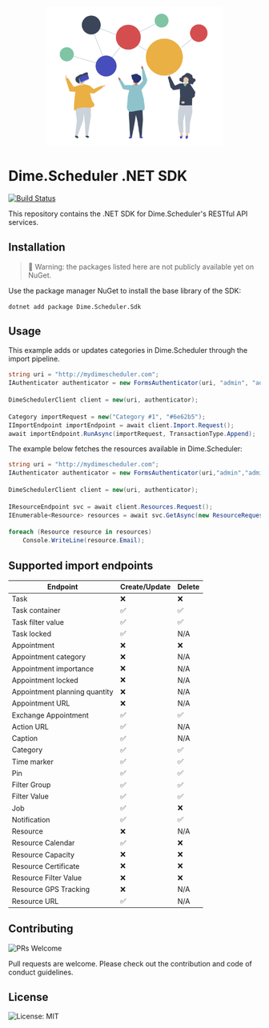 <p align="center"><img src="assets/connect.png?raw=true" width="350" alt="Logo provided by Flaticon"></p>

# Dime.Scheduler .NET SDK

[![Build Status](https://dev.azure.com/dimenicsbe/Utilities/_apis/build/status/dimenics.ds-sdk?branchName=master)](https://dev.azure.com/dimenicsbe/Utilities/_build/latest?definitionId=175&branchName=master)

This repository contains the .NET SDK for Dime.Scheduler's RESTful API services.

## Installation

> 🚧 Warning: the packages listed here are not publicly available yet on NuGet.

Use the package manager NuGet to install the base library of the SDK:

`dotnet add package Dime.Scheduler.Sdk`

## Usage

This example adds or updates categories in Dime.Scheduler through the import pipeline.

```csharp
string uri = "http://mydimescheduler.com";
IAuthenticator authenticator = new FormsAuthenticator(uri, "admin", "admin");

DimeSchedulerClient client = new(uri, authenticator);

Category importRequest = new("Category #1", "#6e62b5");
IImportEndpoint importEndpoint = await client.Import.Request();
await importEndpoint.RunAsync(importRequest, TransactionType.Append);
```

The example below fetches the resources available in Dime.Scheduler:

```csharp
string uri = "http://mydimescheduler.com";
IAuthenticator authenticator = new FormsAuthenticator(uri,"admin","admin");

DimeSchedulerClient client = new(uri, authenticator);

IResourceEndpoint svc = await client.Resources.Request();
IEnumerable<Resource> resources = await svc.GetAsync(new ResourceRequest());

foreach (Resource resource in resources)
    Console.WriteLine(resource.Email);
```

## Supported import endpoints

| Endpoint                      | Create/Update | Delete |
| ----------------------------- | ------------- | ------ |
| Task                          | ❌            | ❌     |
| Task container                | ✅            | ✅     |
| Task filter value             | ✅            | ✅     |
| Task locked                   | ✅            | N/A    |
| Appointment                   | ❌            | ❌     |
| Appointment category          | ❌            | N/A    |
| Appointment importance        | ❌            | N/A    |
| Appointment locked            | ❌            | N/A    |
| Appointment planning quantity | ❌            | N/A    |
| Appointment URL               | ❌            | N/A    |
| Exchange Appointment          | ✅            | ✅     |
| Action URL                    | ✅            | N/A    |
| Caption                       | ✅            | N/A    |
| Category                      | ✅            | ✅     |
| Time marker                   | ✅            | ✅     |
| Pin                           | ✅            | ✅     |
| Filter Group                  | ✅            | ✅     |
| Filter Value                  | ✅            | ✅     |
| Job                           | ✅            | ❌     |
| Notification                  | ✅            | ✅     |
| Resource                      | ❌            | N/A    |
| Resource Calendar             | ✅            | ❌     |
| Resource Capacity             | ❌            | ❌     |
| Resource Certificate          | ❌            | ❌     |
| Resource Filter Value         | ❌            | ❌     |
| Resource GPS Tracking         | ❌            | N/A    |
| Resource URL                  | ✅            | N/A    |

## Contributing

![PRs Welcome](https://img.shields.io/badge/PRs-welcome-brightgreen.svg?style=flat-square)

Pull requests are welcome. Please check out the contribution and code of conduct guidelines.

## License

![License: MIT](https://img.shields.io/badge/License-MIT-blue.svg)
